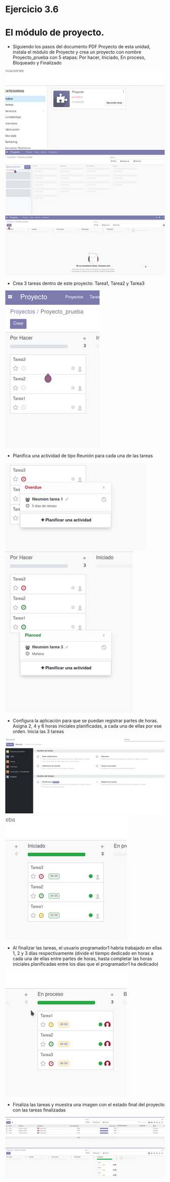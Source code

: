 # Ejercicio 3.6


# El módulo de proyecto.

- Siguiendo los pasos del documento PDF Proyecto de esta unidad, instala el módulo de Proyecto y crea un proyecto con nombre Proyecto_prueba con 5 etapas: Por hacer, Iniciado, En proceso, Bloqueado y Finalizado


![1-1](./assets/3-6/1-1.png)
![1-2](./assets/3-6/1-2.png)
![1-3](./assets/3-6/1-3.png)

- Crea 3 tareas dentro de este proyecto: Tarea1, Tarea2 y Tarea3

![2-1](./assets/3-6/2.png)


-  Planifica una actividad de tipo Reunión para cada una de las tareas

![3-1](./assets/3-6/3-1.png)
![3-2](./assets/3-6/3-2.png)


- Configura la aplicación para que se puedan registrar partes de horas. Asigna 2, 4 y 6 horas iniciales planificadas, a cada una de ellas por ese orden. Inicia las 3 tareas


![4-1](./assets/3-6/4-1.png)
![4-2](./assets/3-6/4-3.png)


- Al finalizar las tareas, el usuario programador1 habría trabajado en ellas 1, 2 y 3 días respectivamente (divide el tiempo dedicado en horas a cada una de ellas entre partes de horas, hasta completar las horas iniciales planificadas entre los días que el programador1 ha dedicado)

![5-1](./assets/3-6/5.png)


- Finaliza las tareas y muestra una imagen con el estado final del proyecto con las tareas finalizadas 


![6-6](./assets/3-6/6-1.png)
![6-2](./assets/3-6/6-2.png)


